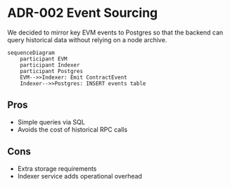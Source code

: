 # ADR-002 Event Sourcing

We decided to mirror key EVM events to Postgres so that the backend can query historical data without relying on a node archive.

```mermaid
sequenceDiagram
    participant EVM
    participant Indexer
    participant Postgres
    EVM-->>Indexer: Emit ContractEvent
    Indexer-->>Postgres: INSERT events table
```

## Pros
- Simple queries via SQL
- Avoids the cost of historical RPC calls

## Cons
- Extra storage requirements
- Indexer service adds operational overhead
